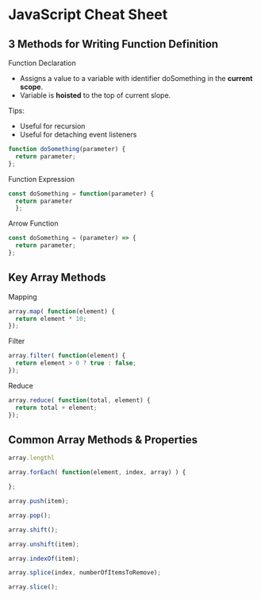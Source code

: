 # JavaScript Cheat Sheet

## 3 Methods for Writing Function Definition
Function Declaration  
- Assigns a value to a variable with identifier doSomething in the **current scope**.
- Variable is **hoisted** to the top of current slope.
  
Tips:  
- Useful for recursion
- Useful for detaching event listeners
```javascript
function doSomething(parameter) {
  return parameter;
};
```

Function Expression  
```javascript
const doSomething = function(parameter) {
  return parameter
  };
```

Arrow Function  
```javascript
const doSomething = (parameter) => {
  return parameter;
};
```

## Key Array Methods
Mapping
```javascript
array.map( function(element) {
  return element * 10;
});
```
Filter
```javascript
array.filter( function(element) {
  return element > 0 ? true : false;
});
```
Reduce
```javascript
array.reduce( function(total, element) {
  return total + element;
});
```

## Common Array Methods & Properties
```javascript
array.lengthl

array.forEach( function(element, index, array) ) {

};

array.push(item);

array.pop();

array.shift();

array.unshift(item);

array.indexOf(item);

array.splice(index, numberOfItemsToRemove);

array.slice();
```
